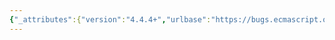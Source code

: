 ```yaml
---
{"_attributes":{"version":"4.4.4+","urlbase":"https://bugs.ecmascript.org/","maintainer":"dherman@mozilla.com"},"bug":{"bug_id":72,"creation_ts":"2011-03-14 15:44:00 -0700","short_desc":"Typo in Test 15.2.3.6-4-590","delta_ts":"2011-05-25 13:05:19 -0700","product":"Test262","component":"ECMA-262 Tests","version":"unspecified","rep_platform":"All","op_sys":"All","bug_status":"RESOLVED","resolution":"FIXED","priority":"Normal","bug_severity":"enhancement","everconfirmed":true,"reporter":{"uid":"bruant.d","name":"David Bruant"},"assigned_to":{"uid":"dfugate","name":"Dave Fugate"},"long_desc":[{"commentid":157,"comment_count":0,"who":{"uid":"bruant.d","name":"David Bruant"},"bug_when":"2011-03-14 15:44:15 -0700","thetext":"------------\nvar hasOwnProperty = !teamMeeting.hasOwnProperty(\"name\") &&\n       !teamMeeting.hasOwnProperty(\"startTime\") &&\n       !teamMeeting.hasOwnProperty(\"startTime\");\n------------\nThird line should be:\n       !teamMeeting.hasOwnProperty(\"conferenceCall\");\n\nOther tests may be affected. Might be worth checking."},{"commentid":218,"comment_count":1,"who":{"uid":"dfugate","name":"Dave Fugate"},"bug_when":"2011-05-25 13:05:19 -0700","thetext":"Great spot!  This affected 15.2.3.6-4-588.js through 15.2.3.6-4-592.js.  The fixes have been checked into Mercurial."}]}}
---
```


